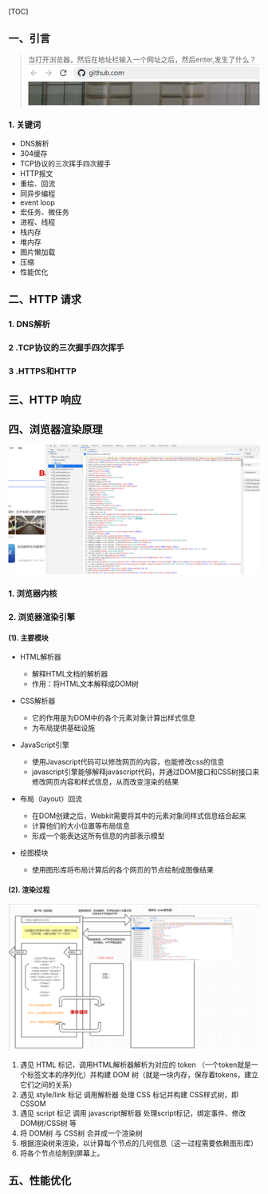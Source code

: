 [TOC]

## 一、引言

> 当打开浏览器，然后在地址栏输入一个网址之后，然后enter,发生了什么？
![20200407214919](https://raw.githubusercontent.com/yayxs/Pics/master/img/20200407214919.png)
### 1. 关键词

- DNS解析
- 304缓存
- TCP协议的三次挥手四次握手
- HTTP报文
- 重绘、回流
- 同异步编程
- event loop
- 宏任务、微任务
- 进程、线程
- 栈内存
- 堆内存
- 图片懒加载
- 压缩
- 性能优化



## 二、HTTP 请求

### 1. DNS解析

### 2 .TCP协议的三次握手四次挥手

### 3 .HTTPS和HTTP

## 三、HTTP 响应

## 四、浏览器渲染原理

![20200407221502](https://raw.githubusercontent.com/yayxs/Pics/master/img/20200407221502.png)

### 1. 浏览器内核



### 2. 浏览器渲染引擎

#### (1). 主要模块

- HTML解析器
  - 解释HTML文档的解析器
  - 作用：将HTML文本解释成DOM树
- CSS解析器
  - 它的作用是为DOM中的各个元素对象计算出样式信息
  - 为布局提供基础设施

- JavaScript引擎
  - 使用Javascript代码可以修改网页的内容，也能修改css的信息
  - javascript引擎能够解释javascript代码，并通过DOM接口和CSS树接口来修改网页内容和样式信息，从而改变渲染的结果
- 布局（layout）回流
  - 在DOM创建之后，Webkit需要将其中的元素对象同样式信息结合起来
  - 计算他们的大小位置等布局信息
  - 形成一个能表达这所有信息的内部表示模型
- 绘图模块
  - 使用图形库将布局计算后的各个网页的节点绘制成图像结果

#### (2). 渲染过程

![20200407223600](https://raw.githubusercontent.com/yayxs/Pics/master/img/20200407223600.png)


1.  遇见 HTML 标记，调用HTML解析器解析为对应的 token （一个token就是一个标签文本的序列化）并构建 DOM 树（就是一块内存，保存着tokens，建立它们之间的关系）
2. 遇见 style/link 标记 调用解析器 处理 CSS 标记并构建 CSS样式树，即CSSOM
3. 遇见 script 标记 调用 javascript解析器 处理script标记，绑定事件、修改DOM树/CSS树 等
4. 将 DOM树 与 CSS树 合并成一个渲染树
5. 根据渲染树来渲染，以计算每个节点的几何信息（这一过程需要依赖图形库）
6. 将各个节点绘制到屏幕上。

## 五、性能优化



